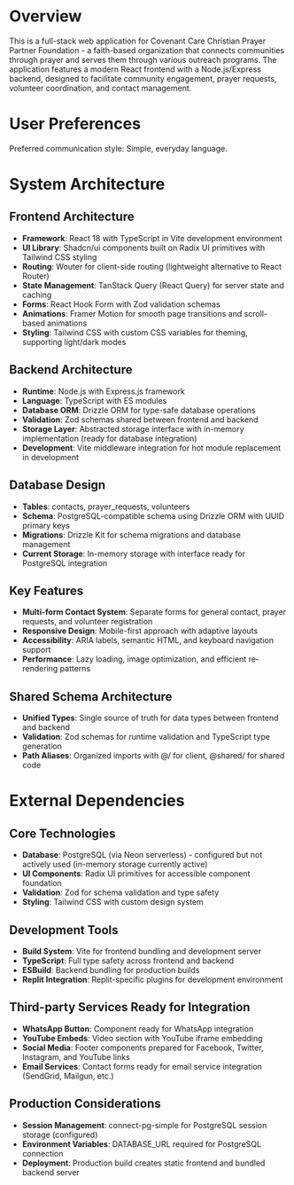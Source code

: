 # Overview

This is a full-stack web application for Covenant Care Christian Prayer Partner Foundation - a faith-based organization that connects communities through prayer and serves them through various outreach programs. The application features a modern React frontend with a Node.js/Express backend, designed to facilitate community engagement, prayer requests, volunteer coordination, and contact management.

# User Preferences

Preferred communication style: Simple, everyday language.

# System Architecture

## Frontend Architecture
- **Framework**: React 18 with TypeScript in Vite development environment
- **UI Library**: Shadcn/ui components built on Radix UI primitives with Tailwind CSS styling
- **Routing**: Wouter for client-side routing (lightweight alternative to React Router)
- **State Management**: TanStack Query (React Query) for server state and caching
- **Forms**: React Hook Form with Zod validation schemas
- **Animations**: Framer Motion for smooth page transitions and scroll-based animations
- **Styling**: Tailwind CSS with custom CSS variables for theming, supporting light/dark modes

## Backend Architecture
- **Runtime**: Node.js with Express.js framework
- **Language**: TypeScript with ES modules
- **Database ORM**: Drizzle ORM for type-safe database operations
- **Validation**: Zod schemas shared between frontend and backend
- **Storage Layer**: Abstracted storage interface with in-memory implementation (ready for database integration)
- **Development**: Vite middleware integration for hot module replacement in development

## Database Design
- **Tables**: contacts, prayer_requests, volunteers
- **Schema**: PostgreSQL-compatible schema using Drizzle ORM with UUID primary keys
- **Migrations**: Drizzle Kit for schema migrations and database management
- **Current Storage**: In-memory storage with interface ready for PostgreSQL integration

## Key Features
- **Multi-form Contact System**: Separate forms for general contact, prayer requests, and volunteer registration
- **Responsive Design**: Mobile-first approach with adaptive layouts
- **Accessibility**: ARIA labels, semantic HTML, and keyboard navigation support
- **Performance**: Lazy loading, image optimization, and efficient re-rendering patterns

## Shared Schema Architecture
- **Unified Types**: Single source of truth for data types between frontend and backend
- **Validation**: Zod schemas for runtime validation and TypeScript type generation
- **Path Aliases**: Organized imports with @/ for client, @shared/ for shared code

# External Dependencies

## Core Technologies
- **Database**: PostgreSQL (via Neon serverless) - configured but not actively used (in-memory storage currently active)
- **UI Components**: Radix UI primitives for accessible component foundation
- **Validation**: Zod for schema validation and type safety
- **Styling**: Tailwind CSS with custom design system

## Development Tools
- **Build System**: Vite for frontend bundling and development server
- **TypeScript**: Full type safety across frontend and backend
- **ESBuild**: Backend bundling for production builds
- **Replit Integration**: Replit-specific plugins for development environment

## Third-party Services Ready for Integration
- **WhatsApp Button**: Component ready for WhatsApp integration
- **YouTube Embeds**: Video section with YouTube iframe embedding
- **Social Media**: Footer components prepared for Facebook, Twitter, Instagram, and YouTube links
- **Email Services**: Contact forms ready for email service integration (SendGrid, Mailgun, etc.)

## Production Considerations
- **Session Management**: connect-pg-simple for PostgreSQL session storage (configured)
- **Environment Variables**: DATABASE_URL required for PostgreSQL connection
- **Deployment**: Production build creates static frontend and bundled backend server
